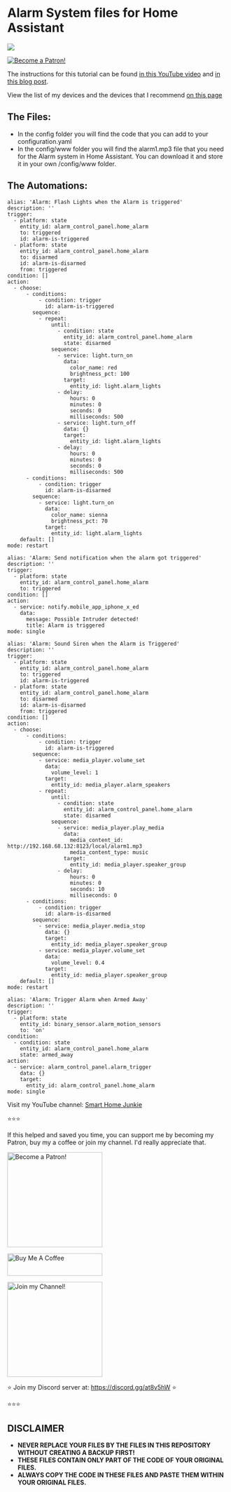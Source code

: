 # Alarm System files for Home Assistant

<a href="https://youtu.be/jh8l2K5oips" target="_blank"><img src="https://github.com/smarthomejunkie/Home-Assistant-Tutorials/raw/master/Alarm-System/Home-Assistant-Alarm-System-Thumb.png?raw=true"></a>

<a href="https://www.patreon.com/bePatron?u=50155158" target="_blank"><img src="https://github.com/smarthomejunkie/Home-Assistant-Tutorials/blob/master/become-a-patron.png?raw=true" alt="Become a Patron!"></a>

The instructions for this tutorial can be found [in this YouTube video](https://youtu.be/jh8l2K5oips) and [in this blog post](https://www.smarthomejunkie.net/create-a-professional-alarm-system-in-home-assistant-this-is-how-new-version-tutorial/).

View the list of my devices and the devices that I recommend [on this page](https://github.com/smarthomejunkie/MyDevices/)

## The Files:

* In the config folder you will find the code that you can add to your configuration.yaml
* In the config/www folder you will find the alarm1.mp3 file that you need for the Alarm system in Home Assistant. You can download it and store it in your own /config/www folder.

## The Automations:

```
alias: 'Alarm: Flash Lights when the Alarm is triggered'
description: ''
trigger:
  - platform: state
    entity_id: alarm_control_panel.home_alarm
    to: triggered
    id: alarm-is-triggered
  - platform: state
    entity_id: alarm_control_panel.home_alarm
    to: disarmed
    id: alarm-is-disarmed
    from: triggered
condition: []
action:
  - choose:
      - conditions:
          - condition: trigger
            id: alarm-is-triggered
        sequence:
          - repeat:
              until:
                - condition: state
                  entity_id: alarm_control_panel.home_alarm
                  state: disarmed
              sequence:
                - service: light.turn_on
                  data:
                    color_name: red
                    brightness_pct: 100
                  target:
                    entity_id: light.alarm_lights
                - delay:
                    hours: 0
                    minutes: 0
                    seconds: 0
                    milliseconds: 500
                - service: light.turn_off
                  data: {}
                  target:
                    entity_id: light.alarm_lights
                - delay:
                    hours: 0
                    minutes: 0
                    seconds: 0
                    milliseconds: 500
      - conditions:
          - condition: trigger
            id: alarm-is-disarmed
        sequence:
          - service: light.turn_on
            data:
              color_name: sienna
              brightness_pct: 70
            target:
              entity_id: light.alarm_lights
    default: []
mode: restart
```

```
alias: 'Alarm: Send notification when the alarm got triggered'
description: ''
trigger:
  - platform: state
    entity_id: alarm_control_panel.home_alarm
    to: triggered
condition: []
action:
  - service: notify.mobile_app_iphone_x_ed
    data:
      message: Possible Intruder detected!
      title: Alarm is triggered
mode: single
```

```
alias: 'Alarm: Sound Siren when the Alarm is Triggered'
description: ''
trigger:
  - platform: state
    entity_id: alarm_control_panel.home_alarm
    to: triggered
    id: alarm-is-triggered
  - platform: state
    entity_id: alarm_control_panel.home_alarm
    to: disarmed
    id: alarm-is-disarmed
    from: triggered
condition: []
action:
  - choose:
      - conditions:
          - condition: trigger
            id: alarm-is-triggered
        sequence:
          - service: media_player.volume_set
            data:
              volume_level: 1
            target:
              entity_id: media_player.alarm_speakers
          - repeat:
              until:
                - condition: state
                  entity_id: alarm_control_panel.home_alarm
                  state: disarmed
              sequence:
                - service: media_player.play_media
                  data:
                    media_content_id: http://192.168.68.132:8123/local/alarm1.mp3
                    media_content_type: music
                  target:
                    entity_id: media_player.speaker_group
                - delay:
                    hours: 0
                    minutes: 0
                    seconds: 10
                    milliseconds: 0
      - conditions:
          - condition: trigger
            id: alarm-is-disarmed
        sequence:
          - service: media_player.media_stop
            data: {}
            target:
              entity_id: media_player.speaker_group
          - service: media_player.volume_set
            data:
              volume_level: 0.4
            target:
              entity_id: media_player.speaker_group
    default: []
mode: restart
```

```
alias: 'Alarm: Trigger Alarm when Armed Away'
description: ''
trigger:
  - platform: state
    entity_id: binary_sensor.alarm_motion_sensors
    to: 'on'
condition:
  - condition: state
    entity_id: alarm_control_panel.home_alarm
    state: armed_away
action:
  - service: alarm_control_panel.alarm_trigger
    data: {}
    target:
      entity_id: alarm_control_panel.home_alarm
mode: single
```

Visit my YouTube channel: [Smart Home Junkie](https://www.youtube.com/c/SmartHomeJunkie)

⭐⭐⭐

If this helped and saved you time, you can support me by becoming my Patron, buy my a coffee or join my channel. I'd really appreciate that.

<a href="https://www.patreon.com/bePatron?u=50155158" target="_blank"><img src="https://github.com/smarthomejunkie/Home-Assistant-Tutorials/blob/master/become-a-patron.png?raw=true" width="217" alt="Become a Patron!"></a>

<a href="https://www.buymeacoffee.com/smarthomejunkie" target="_blank"><img src="https://cdn.buymeacoffee.com/buttons/default-blue.png" alt="Buy Me A Coffee" height="51" width="217" ></a>

<a href="https://www.youtube.com/c/smarthomejunkie/join" target="_blank"><img src="https://github.com/smarthomejunkie/Home-Assistant-Tutorials/blob/master/Join-Logo.png?raw=true" width="217" alt="Join my Channel!"></a>

⭐ Join my Discord server at: https://discord.gg/at8v5hW ⭐

⭐⭐⭐

## DISCLAIMER
* **NEVER REPLACE YOUR FILES BY THE FILES IN THIS REPOSITORY WITHOUT CREATING A BACKUP FIRST!**
* **THESE FILES CONTAIN ONLY PART OF THE CODE OF YOUR ORIGINAL FILES.**
* **ALWAYS COPY THE CODE IN THESE FILES AND PASTE THEM WITHIN YOUR ORIGINAL FILES.**

